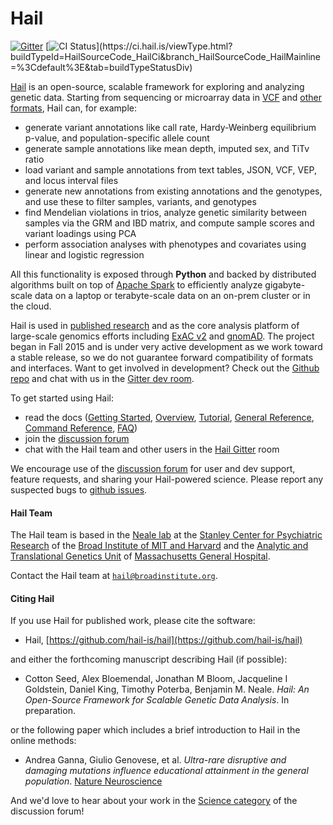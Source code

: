 # Hail

[![Gitter](https://badges.gitter.im/hail-is/hail.svg)](https://gitter.im/hail-is/hail?utm_source=badge&utm_medium=badge&utm_campaign=pr-badge) [![CI Status](https://ci.hail.is/app/rest/builds/buildType:(id:HailSourceCode_HailCi)/statusIcon)](https://ci.hail.is/viewType.html?buildTypeId=HailSourceCode_HailCi&branch_HailSourceCode_HailMainline=%3Cdefault%3E&tab=buildTypeStatusDiv)

[Hail](https://hail.is) is an open-source, scalable framework for exploring and analyzing genetic data. Starting from sequencing or microarray data in [VCF](https://samtools.github.io/hts-specs/VCFv4.2.pdf) and [other formats](https://hail.is/reference.html#Importing), Hail can, for example:

 - generate variant annotations like call rate, Hardy-Weinberg equilibrium p-value, and population-specific allele count
 - generate sample annotations like mean depth, imputed sex, and TiTv ratio
 - load variant and sample annotations from text tables, JSON, VCF, VEP, and locus interval files
 - generate new annotations from existing annotations and the genotypes, and use these to filter samples, variants, and genotypes
 - find Mendelian violations in trios, analyze genetic similarity between samples via the GRM and IBD matrix, and compute sample scores and variant loadings using PCA
 - perform association analyses with phenotypes and covariates using linear and logistic regression

All this functionality is exposed through **Python** and backed by distributed algorithms built on top of [Apache Spark](http://spark.apache.org/) to efficiently analyze gigabyte-scale data on a laptop or terabyte-scale data on an on-prem cluster or in the cloud.

Hail is used in [published research](http://biorxiv.org/content/early/2016/06/06/050195) and as the core analysis platform of large-scale genomics efforts including [ExAC v2](http://exac.broadinstitute.org/) and [gnomAD](http://gnomad.broadinstitute.org/). The project began in Fall 2015 and is under very active development as we work toward a stable release, so we do not guarantee forward compatibility of formats and interfaces. Want to get involved in development? Check out the [Github repo](https://github.com/hail-is/hail) and chat with us in the [Gitter dev room](https://gitter.im/hail-is/hail-dev).

To get started using Hail:

- read the docs ([Getting Started](https://hail.is/getting_started.html), [Overview](https://hail.is/overview.html), [Tutorial](https://hail.is/tutorial.html), [General Reference](https://hail.is/reference.html), [Command Reference](https://hail.is/commands.html), [FAQ](https://hail.is/faq.html))
- join the [discussion forum](http://discuss.hail.is) 
- chat with the Hail team and other users in the [Hail Gitter](https://gitter.im/hail-is/hail) room

We encourage use of the [discussion forum](http://discuss.hail.is) for user and dev support, feature requests, and sharing your Hail-powered science. Please report any suspected bugs to [github issues](https://github.com/hail-is/hail/issues).

#### Hail Team

The Hail team is based in the [Neale lab](https://nealelab.squarespace.com/) at the [Stanley Center for Psychiatric Research](http://www.broadinstitute.org/scientific-community/science/programs/psychiatric-disease/stanley-center-psychiatric-research/stanle) of the [Broad Institute of MIT and Harvard](http://www.broadinstitute.org) and the [Analytic and Translational Genetics Unit](https://www.atgu.mgh.harvard.edu/) of [Massachusetts General Hospital](http://www.massgeneral.org/).

Contact the Hail team at
<a href="mailto:hail@broadinstitute.org"><code>hail@broadinstitute.org</code></a>.


#### Citing Hail

If you use Hail for published work, please cite the software:

 - Hail, [https://github.com/hail-is/hail](https://github.com/hail-is/hail)

and either the forthcoming manuscript describing Hail (if possible):

 - Cotton Seed, Alex Bloemendal, Jonathan M Bloom, Jacqueline I Goldstein, Daniel King, Timothy Poterba, Benjamin M. Neale.  _Hail: An Open-Source Framework for Scalable Genetic Data Analysis_.  In preparation.

or the following paper which includes a brief introduction to Hail in the online methods:

 - Andrea Ganna, Giulio Genovese, et al. _Ultra-rare disruptive and damaging mutations influence educational attainment in the general population_.  [Nature Neuroscience](http://www.nature.com/neuro/journal/vaop/ncurrent/full/nn.4404.html)

And we'd love to hear about your work in the [Science category](http://discuss.hail.is/c/science) of the discussion forum!
